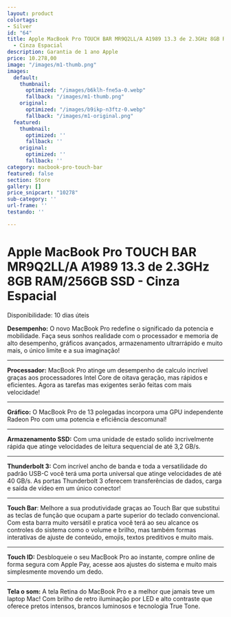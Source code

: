 ```yaml
---
layout: product
colortags:
- Silver
id: "64"
title: Apple MacBook Pro TOUCH BAR MR9Q2LL/A A1989 13.3 de 2.3GHz 8GB RAM/256GB SSD
  - Cinza Espacial
description: Garantia de 1 ano Apple
price: 10.278,00
image: "/images/m1-thumb.png"
images:
  default:
    thumbnail:
      optimized: "/images/b6klh-fne5a-0.webp"
      fallback: "/images/m1-thumb.png"
    original:
      optimized: "/images/b9ikp-n3ftz-0.webp"
      fallback: "/images/m1-original.png"
  featured:
    thumbnail:
      optimized: ''
      fallback: ''
    original:
      optimized: ''
      fallback: ''
category: macbook-pro-touch-bar
featured: false
section: Store
gallery: []
price_snipcart: "10278"
sub-category: ''
url-frame: ''
testando: ''

---
```

# Apple MacBook Pro TOUCH BAR MR9Q2LL/A A1989 13.3 de 2.3GHz 8GB RAM/256GB SSD - Cinza Espacial

Disponibilidade: 10 dias úteis

**Desempenho:** O novo MacBook Pro redefine o significado da potencia e mobilidade. Faça seus sonhos realidade com o processador e memoria de alto desempenho, gráficos avançados, armazenamento ultrarrápido e muito mais, o único limite e a sua imaginação!

***

**Processador:** MacBook Pro atinge um desempenho de calculo incrível graças aos processadores Intel Core de oitava geração, mas rápidos e eficientes. Agora as tarefas mas exigentes serão feitas com mais velocidade!

***

**Gráfico:** O MacBook Pro de 13 polegadas incorpora uma GPU independente Radeon Pro com uma potencia e eficiência descomunal!

***

**Armazenamento SSD:** Com uma unidade de estado solido incrivelmente rápida que atinge velocidades de leitura sequencial de até 3,2 GB/s.

***

**Thunderbolt 3:** Com incrível ancho de banda e toda a versatilidade do padrão USB-C você terá uma porta universal que atinge velocidades de até 40 GB/s. As portas Thunderbolt 3 oferecem transferências de dados, carga e saída de vídeo em um único conector!

***

**Touch Bar**: Melhore a sua produtividade graças ao Touch Bar que substitui as teclas de função que ocupam a parte superior do teclado convencional. Com esta barra muito versátil e pratica você terá ao seu alcance os controles do sistema como o volume e brilho, mas também formas interativas de ajuste de conteúdo, emojis, textos preditivos e muito mais.

***

**Touch ID:** Desbloqueie o seu MacBook Pro ao instante, compre online de forma segura com Apple Pay, acesse aos ajustes do sistema e muito mais simplesmente movendo um dedo.

***

**Tela o som:** A tela Retina do MacBook Pro e a melhor que jamais teve um laptop Mac! Com brilho de retro iluminação por LED e alto contraste que oferece pretos intensos, brancos luminosos e tecnologia True Tone.